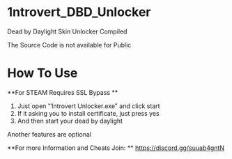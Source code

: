 # 1ntrovert_DBD_Unlocker
Dead by Daylight Skin Unlocker Compiled

The Source Code is not available for Public

# How To Use 

**For STEAM Requires SSL Bypass **

1. Just open "1ntrovert Unlocker.exe" and click start
2. If it asking you to install certificate, just press yes
3. And then start your dead by daylight

Another features are optional 

**For more Information and Cheats Join: ** https://discord.gg/suuab4gntN
